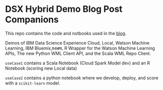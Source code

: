 # DSX Hybrid Demo Blog Post Companions
This repo contains the code and notbooks used in the [blog](https://medium.com/@adammassachi/dsx-hybrid-mode-91b580450c5b). 


Demos of IBM Data Science Experience Cloud, Local, Watson Machine Learning, IBM Bluemix,`R4WML` R Wrapper for the Watson Machine Learning APIs, The new Python WML Client API, and the Scala WML Repo Client. 

`useCase1` contains a Scala Notebook (Cloud Spark Model dev) and an R Notebook (scoring new Local data)

`useCase2` contains a python notebook where we develop, deploy, and score with a `scikit-learn` model. 

